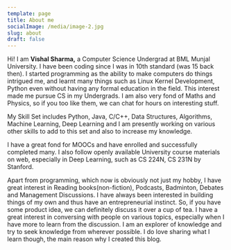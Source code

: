 ```yaml
---
template: page
title: About me
socialImage: /media/image-2.jpg
slug: about
draft: false
---
```

Hi! I am **Vishal Sharma,** a Computer Science Undergrad at BML Munjal University. I have been coding since I was in 10th standard (was 15 back then). I started programming as the ability to make computers do things intrigued me, and learnt many things such as Linux Kernel Development, Python even without having any formal education in the field. This interest made me pursue CS in my Undergrads. I am also very fond of Maths and Physics, so if you too like them, we can chat for hours on interesting stuff.

My Skill Set includes Python, Java, C/C++, Data Structures, Algorithms, Machine Learning, Deep Learning and I am presently working on various other skills to add to this set and also to increase my knowledge.

I have a great fond for MOOCs and have enrolled and successfully completed many. I also follow openly available University course materials on web, especially in Deep Learning, such as CS 224N, CS 231N by Stanford.

Apart from programming, which now is obviously not just my hobby, I have great interest in Reading books(non-fiction), Podcasts, Badminton, Debates and Management Discussions. I have always been interested in building things of my own and thus have an entrepreneurial instinct. So, if you have some product idea, we can definitely discuss it over a cup of tea. I have a great interest in conversing with people on various topics, especially when I have more to learn from the discussion. I am an explorer of knowledge and try to seek knowledge from wherever possible. I do love sharing what I learn though, the main reason why I created this blog.
